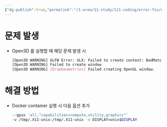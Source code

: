 ```yaml
---
{"dg-publish":true,"permalink":"/1-area/11-study/111-coding/error-fix/open3-d-warning-glfw-error/","tags":["Study/Coding/solution"]}
---
```


# 문제 발생
- Open3D 를 실행할 때 해당 문제 발생 시
	```bash
	[Open3D WARNING] GLFW Error: GLX: Failed to create context: BadMatch (invalid parameter attributes)
	[Open3D WARNING] Failed to create window
	[Open3D WARNING] [DrawGeometries] Failed creating OpenGL window.
	```

# 해결 방법
- Docker container 실행 시 다음 옵션 추가
	```bash
	--gpus 'all,"capabilities=compute,utility,graphics"'
	-v /tmp/.X11-unix:/tmp/.X11-unix -e DISPLAY=unix$DISPLAY
	```

